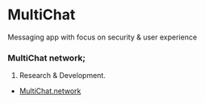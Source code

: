 # MultiChat

Messaging app with focus on security & user experience

### MultiChat network;

1. Research & Development.

- [MultiChat.network](MultiChat.network)
